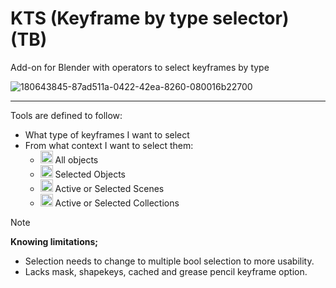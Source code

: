 # KTS (Keyframe by type selector) (TB)
Add-on for Blender with operators to select keyframes by type 

![180643845-87ad511a-0422-42ea-8260-080016b22700](https://github.com/Barrunterio/KTS-Keyframe-by-type/assets/165154706/a1044342-cec9-47d7-bd67-c3bf1ac49ed5)

_____

Tools are defined to follow:

* What type of keyframes I want to select
* From what context I want to select them:
    * <img width="20" height="20" src="https://github.com/Barrunterio/BRT-Images-for-reuse/assets/165154706/0d6ffc9a-1989-4018-afcc-4e4a938fdf61"> All objects
    * <img width="20" height="20" src="https://github.com/Barrunterio/BRT-Images-for-reuse/assets/165154706/511a55c6-41f4-41d5-979d-a1ce7952afc1"> Selected Objects
    * <img width="20" height="20" src="https://user-images.githubusercontent.com/84092569/157845752-23877f1e-d744-4621-bd00-5a55ed2e9830.png"> Active or Selected Scenes
    * <img width="20" height="20" src="https://github.com/Barrunterio/BRT-Images-for-reuse/assets/165154706/fa2a7ede-e9e0-436e-b3c2-cf2275fc4799"> Active or Selected Collections


> [!NOTE]
> **Knowing limitations;**
> * Selection needs to change to multiple bool selection to more usability.
> * Lacks mask, shapekeys, cached and grease pencil keyframe option.


